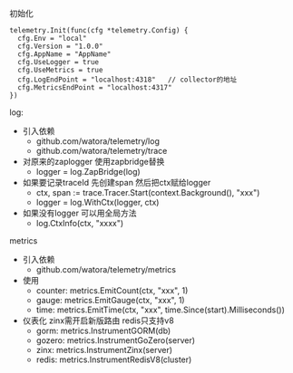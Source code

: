 初始化
```golang
telemetry.Init(func(cfg *telemetry.Config) {
  cfg.Env = "local"
  cfg.Version = "1.0.0"
  cfg.AppName = "AppName"
  cfg.UseLogger = true
  cfg.UseMetrics = true
  cfg.LogEndPoint = "localhost:4318"   // collector的地址
  cfg.MetricsEndPoint = "localhost:4317"
})
```

log:
- 引入依赖
  - github.com/watora/telemetry/log
  - github.com/watora/telemetry/trace
- 对原来的zaplogger 使用zapbridge替换
  - logger = log.ZapBridge(log)
- 如果要记录traceId 先创建span 然后把ctx赋给logger
  - ctx, span := trace.Tracer.Start(context.Background(), "xxx")
  - logger = log.WithCtx(logger, ctx)
- 如果没有logger 可以用全局方法
  - log.CtxInfo(ctx, "xxxx")
 
metrics
- 引入依赖
  - github.com/watora/telemetry/metrics
- 使用
  - counter: metrics.EmitCount(ctx, "xxx", 1)
  - gauge: metrics.EmitGauge(ctx, "xxx", 1)
  - time: metrics.EmitTime(ctx, "xxx", time.Since(start).Milliseconds())
- 仪表化 zinx需开启新版路由 redis只支持v8
  - gorm: metrics.InstrumentGORM(db)
  - gozero: metrics.InstrumentGoZero(server)
  - zinx: metrics.InstrumentZinx(server)
  - redis: metrics.InstrumentRedisV8(cluster)
